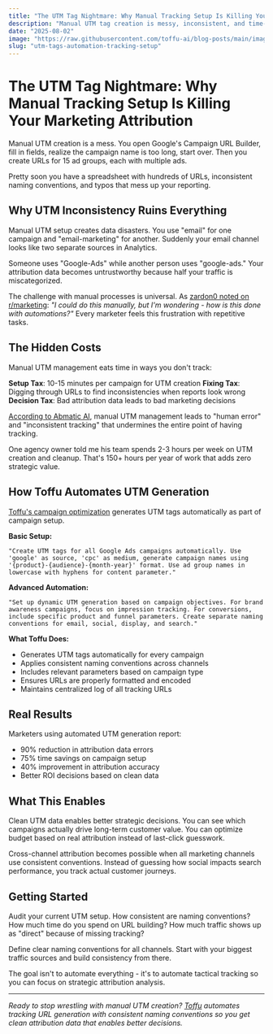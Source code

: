 ```yaml
---
title: "The UTM Tag Nightmare: Why Manual Tracking Setup Is Killing Your Marketing Attribution"
description: "Manual UTM tag creation is messy, inconsistent, and time-consuming. Here's how AI automation creates perfect tracking URLs for every campaign without the headaches."
date: "2025-08-02"
image: "https://raw.githubusercontent.com/toffu-ai/blog-posts/main/images/utm-tags-automation-hero.avif"
slug: "utm-tags-automation-tracking-setup"
---
```


# The UTM Tag Nightmare: Why Manual Tracking Setup Is Killing Your Marketing Attribution

Manual UTM creation is a mess. You open Google's Campaign URL Builder, fill in fields, realize the campaign name is too long, start over. Then you create URLs for 15 ad groups, each with multiple ads.

Pretty soon you have a spreadsheet with hundreds of URLs, inconsistent naming conventions, and typos that mess up your reporting.

## Why UTM Inconsistency Ruins Everything

Manual UTM setup creates data disasters. You use "email" for one campaign and "email-marketing" for another. Suddenly your email channel looks like two separate sources in Analytics.

Someone uses "Google-Ads" while another person uses "google-ads." Your attribution data becomes untrustworthy because half your traffic is miscategorized.

The challenge with manual processes is universal. As [zardon0 noted on r/marketing](https://reddit.com/r/marketing/comments/1mc4hxb/how_do_i_automatically_share_documents_based_on_a/): *"I could do this manually, but I'm wondering - how is this done with automations?"* Every marketer feels this frustration with repetitive tasks.

## The Hidden Costs

Manual UTM management eats time in ways you don't track:

**Setup Tax**: 10-15 minutes per campaign for UTM creation
**Fixing Tax**: Digging through URLs to find inconsistencies when reports look wrong  
**Decision Tax**: Bad attribution data leads to bad marketing decisions

[According to Abmatic AI](https://abmatic.ai/blog/pros-and-cons-of-utm-tagging-for-marketing-campaigns), manual UTM management leads to "human error" and "inconsistent tracking" that undermines the entire point of having tracking.

One agency owner told me his team spends 2-3 hours per week on UTM creation and cleanup. That's 150+ hours per year of work that adds zero strategic value.

## How Toffu Automates UTM Generation

[Toffu's campaign optimization](https://toffu.ai/academy/campaign-optimization) generates UTM tags automatically as part of campaign setup.

**Basic Setup:**
```
"Create UTM tags for all Google Ads campaigns automatically. Use 'google' as source, 'cpc' as medium, generate campaign names using '{product}-{audience}-{month-year}' format. Use ad group names in lowercase with hyphens for content parameter."
```

**Advanced Automation:**
```
"Set up dynamic UTM generation based on campaign objectives. For brand awareness campaigns, focus on impression tracking. For conversions, include specific product and funnel parameters. Create separate naming conventions for email, social, display, and search."
```

**What Toffu Does:**
- Generates UTM tags automatically for every campaign
- Applies consistent naming conventions across channels
- Includes relevant parameters based on campaign type
- Ensures URLs are properly formatted and encoded
- Maintains centralized log of all tracking URLs

## Real Results

Marketers using automated UTM generation report:
- 90% reduction in attribution data errors
- 75% time savings on campaign setup
- 40% improvement in attribution accuracy
- Better ROI decisions based on clean data

## What This Enables

Clean UTM data enables better strategic decisions. You can see which campaigns actually drive long-term customer value. You can optimize budget based on real attribution instead of last-click guesswork.

Cross-channel attribution becomes possible when all marketing channels use consistent conventions. Instead of guessing how social impacts search performance, you track actual customer journeys.

## Getting Started

Audit your current UTM setup. How consistent are naming conventions? How much time do you spend on URL building? How much traffic shows up as "direct" because of missing tracking?

Define clear naming conventions for all channels. Start with your biggest traffic sources and build consistency from there.

The goal isn't to automate everything - it's to automate tactical tracking so you can focus on strategic attribution analysis.

---

*Ready to stop wrestling with manual UTM creation? [Toffu](https://toffu.ai) automates tracking URL generation with consistent naming conventions so you get clean attribution data that enables better decisions.*